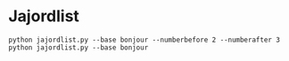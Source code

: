 # Jajordlist

```
python jajordlist.py --base bonjour --numberbefore 2 --numberafter 3
python jajordlist.py --base bonjour
```
